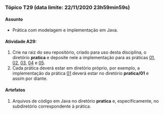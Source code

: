 ### Tópico T29 (data limite: **22/11/2020 23h59min59s**)

#### Assunto

- Prática com modelagem e implementação em Java.

#### Atividade A29:

1. Crie na raiz do seu repositório, criado para uso desta disciplina, o diretório **pratica** e deposite nele 
a implementação para as práticas [01](../pratica/01.md), [02](../pratica/02.md), [03](../pratica/03.md), [04](../pratica/04.md) e [05](../pratica/05.md).
1. Cada prática deverá estar em diretório próprio, por exemplo, a implementação da prática [01](../pratica/01.md) deverá
estar no diretório **pratica/01** e assim por diante.

#### Artefatos

1. Arquivos de código em Java no diretório **pratica** e, especificamente, no subdiretório correspondente à prática.
